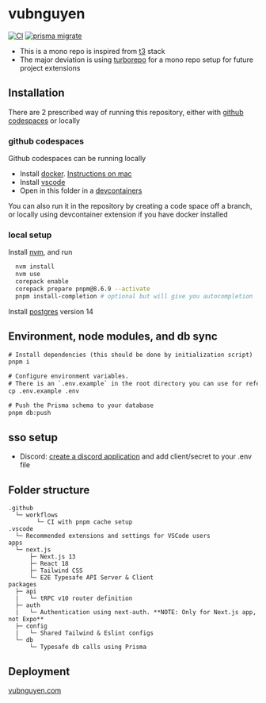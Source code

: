 # vubnguyen

[![CI](https://github.com/vujita/vubnguyen/actions/workflows/ci.yml/badge.svg)](https://github.com/vujita/vubnguyen/actions/workflows/ci.yml)
[![prisma migrate](https://github.com/vujita/vubnguyen/actions/workflows/prisma-migrations.yml/badge.svg)](https://github.com/vujita/vubnguyen/actions/workflows/prisma-migrations.yml)

- This is a mono repo is inspired from [t3](https://create.t3.gg/) stack
- The major deviation is using [turborepo](https://turbo.build/) for a mono repo setup for future project extensions

## Installation

There are 2 prescribed way of running this repository, either with [github codespaces](https://github.com/features/codespaces) or locally

<!-- TODO: Add more visuals to this -->

### github codespaces

Github codespaces can be running locally

- Install [docker](https://www.docker.com/). [Instructions on mac](https://docs.docker.com/desktop/install/mac-install/#install-and-run-docker-desktop-on-mac)
- Install [vscode](https://code.visualstudio.com/)
- Open in this folder in a [devcontainers](https://code.visualstudio.com/docs/devcontainers/containers)

You can also run it in the repository by creating a code space off a branch, or locally using devcontainer extension if you have docker installed

### local setup

Install [nvm](https://github.com/nvm-sh/nvm), and run

```bash
  nvm install
  nvm use
  corepack enable
  corepack prepare pnpm@8.6.9 --activate
  pnpm install-completion # optional but will give you autocompletion
```

Install [postgres](https://www.postgresql.org/) version 14

## Environment, node modules, and db sync

```diff
# Install dependencies (this should be done by initialization script)
pnpm i

# Configure environment variables.
# There is an `.env.example` in the root directory you can use for reference
cp .env.example .env

# Push the Prisma schema to your database
pnpm db:push
```

## sso setup

- Discord: [create a discord application](https://discord.com/developers/applications) and add client/secret to your .env file

## Folder structure

```
.github
  └─ workflows
        └─ CI with pnpm cache setup
.vscode
  └─ Recommended extensions and settings for VSCode users
apps
  └─ next.js
      ├─ Next.js 13
      ├─ React 18
      ├─ Tailwind CSS
      └─ E2E Typesafe API Server & Client
packages
  ├─ api
  |   └─ tRPC v10 router definition
  ├─ auth
  |   └─ Authentication using next-auth. **NOTE: Only for Next.js app, not Expo**
  ├─ config
  |   └─ Shared Tailwind & Eslint configs
  └─ db
      └─ Typesafe db calls using Prisma
```

## Deployment

[vubnguyen.com](https://vubnguyen.com)
